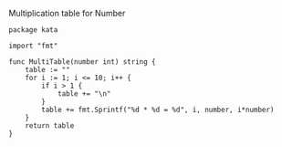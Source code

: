Multiplication table for Number

    package kata
    
    import "fmt"
    
    func MultiTable(number int) string {
        table := ""
        for i := 1; i <= 10; i++ {
            if i > 1 {
                table += "\n"
            }
            table += fmt.Sprintf("%d * %d = %d", i, number, i*number)
        }
        return table
    }
